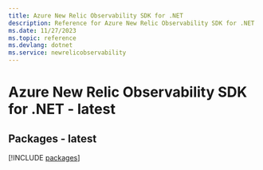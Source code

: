 ```yaml
---
title: Azure New Relic Observability SDK for .NET
description: Reference for Azure New Relic Observability SDK for .NET
ms.date: 11/27/2023
ms.topic: reference
ms.devlang: dotnet
ms.service: newrelicobservability
---
```

# Azure New Relic Observability SDK for .NET - latest
## Packages - latest
[!INCLUDE [packages](new-relic-observability-index.md)]